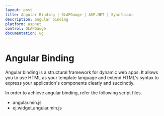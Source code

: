 ```yaml
---
layout: post
title: Angular Binding | OLAPGauge | ASP.NET | Syncfusion
description: angular binding
platform: aspnet
control: OLAPGauge
documentation: ug
---
```


# Angular Binding

Angular binding is a structural framework for dynamic web apps. It allows you to use HTML as your template language and extend HTML's syntax to express your application's components clearly and succinctly.

In order to achieve angular binding, refer the following script files.

* angular.min.js
* ej.widget.angular.min.js



